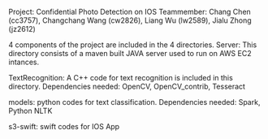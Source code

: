 Project: Confidential Photo Detection on IOS
Teammember: Chang Chen (cc3757), Changchang Wang (cw2826), Liang Wu (lw2589), Jialu Zhong (jz2612)

4 components of the project are included in the 4 directories.
Server:
This directory consists of a maven built JAVA server used to run on AWS EC2 intances.

TextRecognition:
A C++ code for text recognition is included in this directory. Dependencies needed: OpenCV, OpenCV_contrib, Tesseract

models:
python codes for text classification. Dependencies needed: Spark, Python NLTK

s3-swift:
swift codes for IOS App

